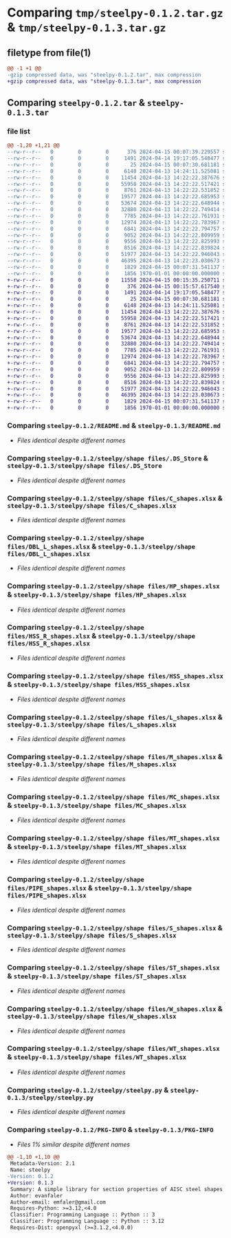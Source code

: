 # Comparing `tmp/steelpy-0.1.2.tar.gz` & `tmp/steelpy-0.1.3.tar.gz`

## filetype from file(1)

```diff
@@ -1 +1 @@
-gzip compressed data, was "steelpy-0.1.2.tar", max compression
+gzip compressed data, was "steelpy-0.1.3.tar", max compression
```

## Comparing `steelpy-0.1.2.tar` & `steelpy-0.1.3.tar`

### file list

```diff
@@ -1,20 +1,21 @@
--rw-r--r--   0        0        0      376 2024-04-15 00:07:39.229557 steelpy-0.1.2/pyproject.toml
--rw-r--r--   0        0        0     1491 2024-04-14 19:17:05.548477 steelpy-0.1.2/README.md
--rw-r--r--   0        0        0       25 2024-04-15 00:07:30.681181 steelpy-0.1.2/steelpy/__init__.py
--rw-r--r--   0        0        0     6148 2024-04-13 14:24:11.525081 steelpy-0.1.2/steelpy/shape files/.DS_Store
--rw-r--r--   0        0        0    11454 2024-04-13 14:22:22.387676 steelpy-0.1.2/steelpy/shape files/C_shapes.xlsx
--rw-r--r--   0        0        0    55958 2024-04-13 14:22:22.517421 steelpy-0.1.2/steelpy/shape files/DBL_L_shapes.xlsx
--rw-r--r--   0        0        0     8761 2024-04-13 14:22:22.531852 steelpy-0.1.2/steelpy/shape files/HP_shapes.xlsx
--rw-r--r--   0        0        0    19577 2024-04-13 14:22:22.685953 steelpy-0.1.2/steelpy/shape files/HSS_R_shapes.xlsx
--rw-r--r--   0        0        0    53674 2024-04-13 14:22:22.648944 steelpy-0.1.2/steelpy/shape files/HSS_shapes.xlsx
--rw-r--r--   0        0        0    32880 2024-04-13 14:22:22.749414 steelpy-0.1.2/steelpy/shape files/L_shapes.xlsx
--rw-r--r--   0        0        0     7785 2024-04-13 14:22:22.761931 steelpy-0.1.2/steelpy/shape files/M_shapes.xlsx
--rw-r--r--   0        0        0    12974 2024-04-13 14:22:22.783967 steelpy-0.1.2/steelpy/shape files/MC_shapes.xlsx
--rw-r--r--   0        0        0     6841 2024-04-13 14:22:22.794757 steelpy-0.1.2/steelpy/shape files/MT_shapes.xlsx
--rw-r--r--   0        0        0     9052 2024-04-13 14:22:22.809959 steelpy-0.1.2/steelpy/shape files/PIPE_shapes.xlsx
--rw-r--r--   0        0        0     9556 2024-04-13 14:22:22.825993 steelpy-0.1.2/steelpy/shape files/S_shapes.xlsx
--rw-r--r--   0        0        0     8516 2024-04-13 14:22:22.839824 steelpy-0.1.2/steelpy/shape files/ST_shapes.xlsx
--rw-r--r--   0        0        0    51977 2024-04-13 14:22:22.946043 steelpy-0.1.2/steelpy/shape files/W_shapes.xlsx
--rw-r--r--   0        0        0    46395 2024-04-13 14:22:23.030673 steelpy-0.1.2/steelpy/shape files/WT_shapes.xlsx
--rw-r--r--   0        0        0     1829 2024-04-15 00:07:31.541137 steelpy-0.1.2/steelpy/steelpy.py
--rw-r--r--   0        0        0     1856 1970-01-01 00:00:00.000000 steelpy-0.1.2/PKG-INFO
+-rw-r--r--   0        0        0    11558 2024-04-15 00:15:35.250711 steelpy-0.1.3/license.txt
+-rw-r--r--   0        0        0      376 2024-04-15 00:15:57.617540 steelpy-0.1.3/pyproject.toml
+-rw-r--r--   0        0        0     1491 2024-04-14 19:17:05.548477 steelpy-0.1.3/README.md
+-rw-r--r--   0        0        0       25 2024-04-15 00:07:30.681181 steelpy-0.1.3/steelpy/__init__.py
+-rw-r--r--   0        0        0     6148 2024-04-13 14:24:11.525081 steelpy-0.1.3/steelpy/shape files/.DS_Store
+-rw-r--r--   0        0        0    11454 2024-04-13 14:22:22.387676 steelpy-0.1.3/steelpy/shape files/C_shapes.xlsx
+-rw-r--r--   0        0        0    55958 2024-04-13 14:22:22.517421 steelpy-0.1.3/steelpy/shape files/DBL_L_shapes.xlsx
+-rw-r--r--   0        0        0     8761 2024-04-13 14:22:22.531852 steelpy-0.1.3/steelpy/shape files/HP_shapes.xlsx
+-rw-r--r--   0        0        0    19577 2024-04-13 14:22:22.685953 steelpy-0.1.3/steelpy/shape files/HSS_R_shapes.xlsx
+-rw-r--r--   0        0        0    53674 2024-04-13 14:22:22.648944 steelpy-0.1.3/steelpy/shape files/HSS_shapes.xlsx
+-rw-r--r--   0        0        0    32880 2024-04-13 14:22:22.749414 steelpy-0.1.3/steelpy/shape files/L_shapes.xlsx
+-rw-r--r--   0        0        0     7785 2024-04-13 14:22:22.761931 steelpy-0.1.3/steelpy/shape files/M_shapes.xlsx
+-rw-r--r--   0        0        0    12974 2024-04-13 14:22:22.783967 steelpy-0.1.3/steelpy/shape files/MC_shapes.xlsx
+-rw-r--r--   0        0        0     6841 2024-04-13 14:22:22.794757 steelpy-0.1.3/steelpy/shape files/MT_shapes.xlsx
+-rw-r--r--   0        0        0     9052 2024-04-13 14:22:22.809959 steelpy-0.1.3/steelpy/shape files/PIPE_shapes.xlsx
+-rw-r--r--   0        0        0     9556 2024-04-13 14:22:22.825993 steelpy-0.1.3/steelpy/shape files/S_shapes.xlsx
+-rw-r--r--   0        0        0     8516 2024-04-13 14:22:22.839824 steelpy-0.1.3/steelpy/shape files/ST_shapes.xlsx
+-rw-r--r--   0        0        0    51977 2024-04-13 14:22:22.946043 steelpy-0.1.3/steelpy/shape files/W_shapes.xlsx
+-rw-r--r--   0        0        0    46395 2024-04-13 14:22:23.030673 steelpy-0.1.3/steelpy/shape files/WT_shapes.xlsx
+-rw-r--r--   0        0        0     1829 2024-04-15 00:07:31.541137 steelpy-0.1.3/steelpy/steelpy.py
+-rw-r--r--   0        0        0     1856 1970-01-01 00:00:00.000000 steelpy-0.1.3/PKG-INFO
```

### Comparing `steelpy-0.1.2/README.md` & `steelpy-0.1.3/README.md`

 * *Files identical despite different names*

### Comparing `steelpy-0.1.2/steelpy/shape files/.DS_Store` & `steelpy-0.1.3/steelpy/shape files/.DS_Store`

 * *Files identical despite different names*

### Comparing `steelpy-0.1.2/steelpy/shape files/C_shapes.xlsx` & `steelpy-0.1.3/steelpy/shape files/C_shapes.xlsx`

 * *Files identical despite different names*

### Comparing `steelpy-0.1.2/steelpy/shape files/DBL_L_shapes.xlsx` & `steelpy-0.1.3/steelpy/shape files/DBL_L_shapes.xlsx`

 * *Files identical despite different names*

### Comparing `steelpy-0.1.2/steelpy/shape files/HP_shapes.xlsx` & `steelpy-0.1.3/steelpy/shape files/HP_shapes.xlsx`

 * *Files identical despite different names*

### Comparing `steelpy-0.1.2/steelpy/shape files/HSS_R_shapes.xlsx` & `steelpy-0.1.3/steelpy/shape files/HSS_R_shapes.xlsx`

 * *Files identical despite different names*

### Comparing `steelpy-0.1.2/steelpy/shape files/HSS_shapes.xlsx` & `steelpy-0.1.3/steelpy/shape files/HSS_shapes.xlsx`

 * *Files identical despite different names*

### Comparing `steelpy-0.1.2/steelpy/shape files/L_shapes.xlsx` & `steelpy-0.1.3/steelpy/shape files/L_shapes.xlsx`

 * *Files identical despite different names*

### Comparing `steelpy-0.1.2/steelpy/shape files/M_shapes.xlsx` & `steelpy-0.1.3/steelpy/shape files/M_shapes.xlsx`

 * *Files identical despite different names*

### Comparing `steelpy-0.1.2/steelpy/shape files/MC_shapes.xlsx` & `steelpy-0.1.3/steelpy/shape files/MC_shapes.xlsx`

 * *Files identical despite different names*

### Comparing `steelpy-0.1.2/steelpy/shape files/MT_shapes.xlsx` & `steelpy-0.1.3/steelpy/shape files/MT_shapes.xlsx`

 * *Files identical despite different names*

### Comparing `steelpy-0.1.2/steelpy/shape files/PIPE_shapes.xlsx` & `steelpy-0.1.3/steelpy/shape files/PIPE_shapes.xlsx`

 * *Files identical despite different names*

### Comparing `steelpy-0.1.2/steelpy/shape files/S_shapes.xlsx` & `steelpy-0.1.3/steelpy/shape files/S_shapes.xlsx`

 * *Files identical despite different names*

### Comparing `steelpy-0.1.2/steelpy/shape files/ST_shapes.xlsx` & `steelpy-0.1.3/steelpy/shape files/ST_shapes.xlsx`

 * *Files identical despite different names*

### Comparing `steelpy-0.1.2/steelpy/shape files/W_shapes.xlsx` & `steelpy-0.1.3/steelpy/shape files/W_shapes.xlsx`

 * *Files identical despite different names*

### Comparing `steelpy-0.1.2/steelpy/shape files/WT_shapes.xlsx` & `steelpy-0.1.3/steelpy/shape files/WT_shapes.xlsx`

 * *Files identical despite different names*

### Comparing `steelpy-0.1.2/steelpy/steelpy.py` & `steelpy-0.1.3/steelpy/steelpy.py`

 * *Files identical despite different names*

### Comparing `steelpy-0.1.2/PKG-INFO` & `steelpy-0.1.3/PKG-INFO`

 * *Files 1% similar despite different names*

```diff
@@ -1,10 +1,10 @@
 Metadata-Version: 2.1
 Name: steelpy
-Version: 0.1.2
+Version: 0.1.3
 Summary: A simple library for section properties of AISC steel shapes
 Author: evanfaler
 Author-email: emfaler@gmail.com
 Requires-Python: >=3.12,<4.0
 Classifier: Programming Language :: Python :: 3
 Classifier: Programming Language :: Python :: 3.12
 Requires-Dist: openpyxl (>=3.1.2,<4.0.0)
```

